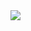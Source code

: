 <!---
DavisDavisDavis/DavisDavisDavis is a ✨ special ✨ repository because its `README.md` (this file) appears on your GitHub profile.
You can click the Preview link to take a look at your changes.
--->

<img src="https://c.tenor.com/ZVvy47_4XP4AAAAd/himehina-suzuki-hina.gif">


